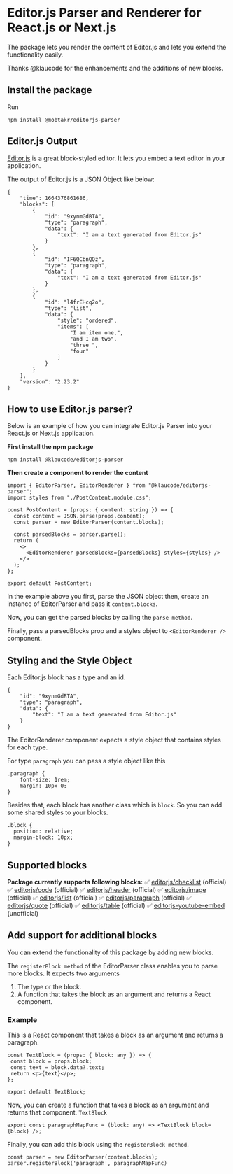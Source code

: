 # Editor.js Parser and Renderer for React.js or Next.js

The package lets you render the content of Editor.js and lets you extend the functionality easily. 

Thanks @klaucode for the enhancements and the additions of new blocks. 


## Install the package

Run

```
npm install @mobtakr/editorjs-parser
```

## Editor.js Output

[Editor.js](https://editorjs.io/) is a great block-styled editor. It lets you embed a text editor in your application.

The output of Editor.js is a JSON Object like below:

```
{
    "time": 1664376861686,
    "blocks": [
        {
            "id": "9xynmGdBTA",
            "type": "paragraph",
            "data": {
                "text": "I am a text generated from Editor.js"
            }
        },
        {
            "id": "IF6QCbnQQz",
            "type": "paragraph",
            "data": {
                "text": "I am a text generated from Editor.js"
            }
        },
        {
            "id": "l4frEHcq2o",
            "type": "list",
            "data": {
                "style": "ordered",
                "items": [
                    "I am item one,",
                    "and I am two",
                    "three ",
                    "four"
                ]
            }
        }
    ],
    "version": "2.23.2"
}
```

## How to use Editor.js parser?

Below is an example of how you can integrate Editor.js Parser into your React.js or Next.js application.

**First install the npm package**

```
npm install @klaucode/editorjs-parser
```

**Then create a component to render the content**

```
import { EditorParser, EditorRenderer } from "@klaucode/editorjs-parser";
import styles from "./PostContent.module.css";

const PostContent = (props: { content: string }) => {
  const content = JSON.parse(props.content);
  const parser = new EditorParser(content.blocks);

  const parsedBlocks = parser.parse();
  return (
    <>
      <EditorRenderer parsedBlocks={parsedBlocks} styles={styles} />
    </>
  );
};

export default PostContent;

```

In the example above you first, parse the JSON object then, create an instance of EditorParser and pass it `content.blocks`.

Now, you can get the parsed blocks by calling the `parse method`.

Finally, pass a parsedBlocks prop and a styles object to `<EditorRenderer />` component.

## Styling and the Style Object

Each Editor.js block has a type and an id.

```
{
    "id": "9xynmGdBTA",
    "type": "paragraph",
    "data": {
        "text": "I am a text generated from Editor.js"
    }
}
```

The EditorRenderer component expects a style object that contains styles for each type.

For type `paragraph` you can pass a style object like this

```
.paragraph {
    font-size: 1rem;
    margin: 10px 0;
}
```

Besides that, each block has another class which is `block`.
So you can add some shared styles to your blocks.

```
.block {
  position: relative;
  margin-block: 10px;
}
```

## Supported blocks
**Package currently supports following blocks:**
✅ [editorjs/checklist](https://www.npmjs.com/package/@editorjs/checklist) (official)
✅ [editorjs/code](https://www.npmjs.com/package/@editorjs/code) (official)
✅ [editorjs/header](https://www.npmjs.com/package/@editorjs/header) (official)
✅ [editorjs/image](https://www.npmjs.com/package/@editorjs/image) (official)
✅ [editorjs/list](https://www.npmjs.com/package/@editorjs/list) (official)
✅ [editorjs/paragraph](https://www.npmjs.com/package/@editorjs/paragraph) (official)
✅ [editorjs/quote](https://www.npmjs.com/package/@editorjs/quote) (official)
✅ [editorjs/table](https://www.npmjs.com/package/@editorjs/table) (official)
✅ [editorjs-youtube-embed](https://www.npmjs.com/package/editorjs-youtube-embed) (unofficial)

## Add support for additional blocks

You can extend the functionality of this package by adding new blocks.

The `registerBlock method` of the EditorParser class enables you to parse more blocks.
It expects two arguments

1.  The type or the block.
2.  A function that takes the block as an argument and returns a React component.

### Example

This is a React component that takes a block as an argument and returns a paragraph.

```
const TextBlock = (props: { block: any }) => {
 const block = props.block;
 const text = block.data?.text;
 return <p>{text}</p>;
};

export default TextBlock;
```

Now, you can create a function that takes a block as an argument and returns that component. `TextBlock`

```
export const paragraphMapFunc = (block: any) => <TextBlock block={block} />;
```

Finally, you can add this block using the `registerBlock method`.

```
const parser = new EditorParser(content.blocks);
parser.registerBlock('paragraph', paragraphMapFunc)
```
